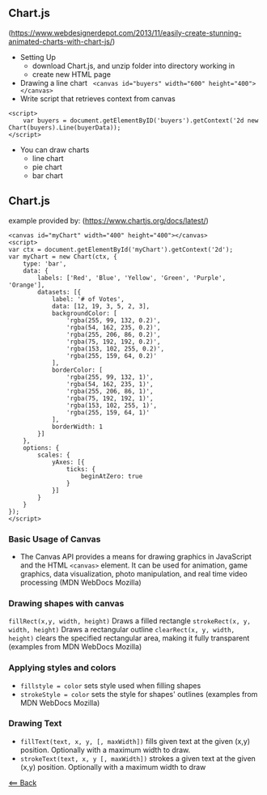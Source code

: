 ## Chart.js
(https://www.webdesignerdepot.com/2013/11/easily-create-stunning-animated-charts-with-chart-js/)

- Setting Up
    - download Chart.js, and unzip folder into directory working in
    - create new HTML page
- Drawing a line chart
``` <canvas id="buyers" width="600" height="400"></canvas>```
- Write script that retrieves context from canvas

```
<script>
    var buyers = document.getElementByID('buyers').getContext('2d new Chart(buyers).Line(buyerData));
</script>
```
- You can draw charts
    - line chart
    - pie chart
    - bar chart

## Chart.js
example provided by:
(https://www.chartjs.org/docs/latest/)


```
<canvas id="myChart" width="400" height="400"></canvas>
<script>
var ctx = document.getElementById('myChart').getContext('2d');
var myChart = new Chart(ctx, {
    type: 'bar',
    data: {
        labels: ['Red', 'Blue', 'Yellow', 'Green', 'Purple', 'Orange'],
        datasets: [{
            label: '# of Votes',
            data: [12, 19, 3, 5, 2, 3],
            backgroundColor: [
                'rgba(255, 99, 132, 0.2)',
                'rgba(54, 162, 235, 0.2)',
                'rgba(255, 206, 86, 0.2)',
                'rgba(75, 192, 192, 0.2)',
                'rgba(153, 102, 255, 0.2)',
                'rgba(255, 159, 64, 0.2)'
            ],
            borderColor: [
                'rgba(255, 99, 132, 1)',
                'rgba(54, 162, 235, 1)',
                'rgba(255, 206, 86, 1)',
                'rgba(75, 192, 192, 1)',
                'rgba(153, 102, 255, 1)',
                'rgba(255, 159, 64, 1)'
            ],
            borderWidth: 1
        }]
    },
    options: {
        scales: {
            yAxes: [{
                ticks: {
                    beginAtZero: true
                }
            }]
        }
    }
});
</script>
```

### Basic Usage of Canvas
 - The Canvas API provides a means for drawing graphics in JavaScript and the HTML ```<canvas>``` element. It can be used for animation, game graphics, data visualization, photo manipulation, and real time video processing (MDN WebDocs Mozilla)

 ### Drawing shapes with canvas
 ```fillRect(x,y, width, height)``` Draws a filled rectangle
 ```strokeRect(x, y, width, height)``` Draws a rectangular outline
```clearRect(x, y, width, height)``` clears the specified rectangular area, making it fully transparent
(examples from MDN WebDocs Mozilla)

### Applying styles and colors
- ```fillstyle = color``` sets style used when filling shapes
- ```strokeStyle = color``` sets the style for shapes' outlines
(examples from MDN WebDocs Mozilla)

### Drawing Text
- ```fillText(text, x, y, [, maxWidth])```
fills given text at the given (x,y) position. Optionally with a maximum width to draw.
- ```strokeText(text, x, y [, maxWidth])```
strokes a given text at the given (x,y) position. Optionally with a maximum width to draw

[<== Back](README.md)